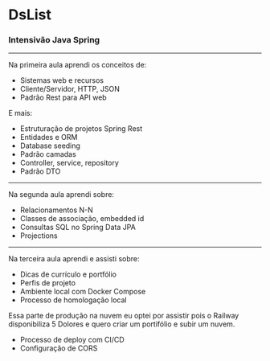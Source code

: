 # DsList
<h3>Intensivão Java Spring</h3>

---

Na primeira aula aprendi os conceitos de:

- Sistemas web e recursos
- Cliente/Servidor, HTTP, JSON
- Padrão Rest para API web


E mais:

- Estruturação de projetos Spring Rest
- Entidades e ORM
- Database seeding
- Padrão camadas
- Controller, service, repository
- Padrão DTO

---

Na segunda aula aprendi sobre:

- Relacionamentos N-N
- Classes de associação, embedded id
- Consultas SQL no Spring Data JPA
- Projections

---

Na terceira aula aprendi e assisti sobre:

- Dicas de currículo e portfólio
- Perfis de projeto
- Ambiente local com Docker Compose
- Processo de homologação local

Essa parte de produção na nuvem eu optei por assistir pois o Railway disponibiliza 5 Dolores e quero criar um portifólio e subir um nuvem.

- Processo de deploy com CI/CD
- Configuração de CORS


